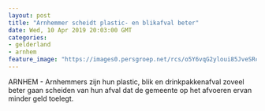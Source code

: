 ```yaml
---
layout: post
title: "Arnhemmer scheidt plastic- en blikafval beter"
date: Wed, 10 Apr 2019 20:03:00 GMT
categories: 
- gelderland 
- arnhem 
feature_image: "https://images0.persgroep.net/rcs/o5Y6vqG2yloui85JveSRcvQhY14/diocontent/143701561/_fitwidth/400/?appId=21791a8992982cd8da851550a453bd7f&quality=0.7"
---
```


ARNHEM - Arnhemmers zijn hun plastic, blik en drinkpakkenafval zoveel beter gaan scheiden van hun afval dat de gemeente op het afvoeren ervan minder geld toelegt.
